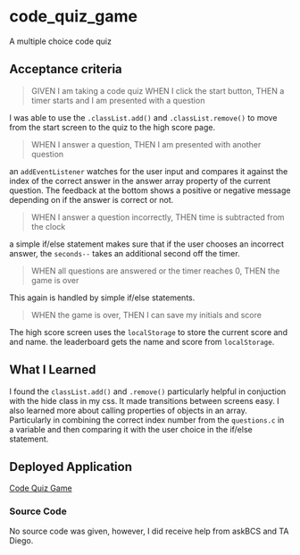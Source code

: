 # code_quiz_game
A multiple choice code quiz 

## Acceptance criteria
>GIVEN I am taking a code quiz
>WHEN I click the start button,
>THEN a timer starts and I am presented with a question

I was able to use the `.classList.add()` and `.classList.remove()` to move from the start screen to the quiz to the high score page. 

>WHEN I answer a question,
>THEN I am presented with another question

an `addEventListener` watches for the user input and compares it against the index of the correct answer in the answer array property of the current question. The feedback at the bottom shows a positive or negative message depending on if the answer is correct or not. 

>WHEN I answer a question incorrectly,
>THEN time is subtracted from the clock

a simple if/else statement makes sure that if the user chooses an incorrect answer, the `seconds--` takes an additional second off the timer.

>WHEN all questions are answered or the timer reaches 0,
>THEN the game is over

This again is handled by simple if/else statements.

>WHEN the game is over,
>THEN I can save my initials and score

The high score screen uses the `localStorage` to store the current score and and name. the leaderboard gets the name and score from `localStorage`.

## What I Learned

I found the `classList.add()` and `.remove()` particularly helpful in conjuction with the hide class in my css. It made transitions between screens easy. I also learned more about calling properties of objects in an array. Particularly in combining the correct index number from the `questions.c` in a variable and then comparing it with the user choice in the if/else statement.

## Deployed Application
[Code Quiz Game](https://torysnopl.github.io/code_quiz_game/)

### Source Code

No source code was given, however, I did receive help from askBCS and TA Diego. 